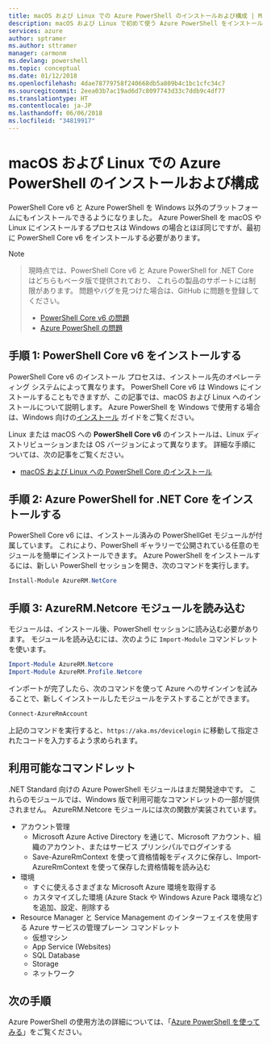 ```yaml
---
title: macOS および Linux での Azure PowerShell のインストールおよび構成 | Microsoft Docs
description: macOS および Linux で初めて使う Azure PowerShell をインストールして構成する方法について説明します。
services: azure
author: sptramer
ms.author: sttramer
manager: carmonm
ms.devlang: powershell
ms.topic: conceptual
ms.date: 01/12/2018
ms.openlocfilehash: 4dae78779758f240668db5a809b4c1bc1cfc34c7
ms.sourcegitcommit: 2eea03b7ac19ad6d7c8097743d33c7ddb9c4df77
ms.translationtype: HT
ms.contentlocale: ja-JP
ms.lasthandoff: 06/06/2018
ms.locfileid: "34819917"
---
```

# <a name="install-and-configure-azure-powershell-on-macos-and-linux"></a>macOS および Linux での Azure PowerShell のインストールおよび構成

PowerShell Core v6 と Azure PowerShell を Windows 以外のプラットフォームにもインストールできるようになりました。
Azure PowerShell を macOS や Linux にインストールするプロセスは Windows の場合とほぼ同じですが、最初に PowerShell Core v6 をインストールする必要があります。

> [!NOTE]

> 現時点では、PowerShell Core v6 と Azure PowerShell for .NET Core はどちらもベータ版で提供されており、
> これらの製品のサポートには制限があります。 問題やバグを見つけた場合は、GitHub に問題を登録してください。
>
> * [PowerShell Core v6 の問題](https://github.com/PowerShell/PowerShell/issues)
> * [Azure PowerShell の問題](https://github.com/azure/azure-docs-powershell/issues)

## <a name="step-1-install-powershell-core-v6"></a>手順 1: PowerShell Core v6 をインストールする

PowerShell Core v6 のインストール プロセスは、インストール先のオペレーティング システムによって異なります。
PowerShell Core v6 は Windows にインストールすることもできますが、この記事では、macOS および Linux へのインストールについて説明します。 Azure PowerShell を Windows で使用する場合は、Windows 向けの[インストール](./install-azurerm-ps.md) ガイドをご覧ください。

Linux または macOS への **PowerShell Core v6** のインストールは、Linux ディストリビューションまたは OS バージョンによって異なります。
詳細な手順については、次の記事をご覧ください。

- [macOS および Linux への PowerShell Core のインストール](/powershell/scripting/setup/installing-powershell-core-on-macos-and-linux)

## <a name="step-2-install-azure-powershell-for-net-core"></a>手順 2: Azure PowerShell for .NET Core をインストールする

PowerShell Core v6 には、インストール済みの PowerShellGet モジュールが付属しています。 これにより、PowerShell ギャラリーで公開されている任意のモジュールを簡単にインストールできます。 Azure PowerShell をインストールするには、新しい PowerShell セッションを開き、次のコマンドを実行します。

```powershell
Install-Module AzureRM.NetCore
```

## <a name="step-3-load-the-azurermnetcore-module"></a>手順 3: AzureRM.Netcore モジュールを読み込む

モジュールは、インストール後、PowerShell セッションに読み込む必要があります。 モジュールを読み込むには、次のように `Import-Module` コマンドレットを使います。

```powershell
Import-Module AzureRM.Netcore
Import-Module AzureRM.Profile.Netcore
```

インポートが完了したら、次のコマンドを使って Azure へのサインインを試みることで、新しくインストールしたモジュールをテストすることができます。

```powershell
Connect-AzureRmAccount
```

上記のコマンドを実行すると、`https://aka.ms/devicelogin` に移動して指定されたコードを入力するよう求められます。

## <a name="available-cmdlets"></a>利用可能なコマンドレット

.NET Standard 向けの Azure PowerShell モジュールはまだ開発途中です。 これらのモジュールでは、Windows 版で利用可能なコマンドレットの一部が提供されません。 AzureRM.Netcore モジュールには次の関数が実装されています。

* アカウント管理
  - Microsoft Azure Active Directory を通じて、Microsoft アカウント、組織のアカウント、またはサービス プリンシパルでログインする
  - Save-AzureRmContext を使って資格情報をディスクに保存し、Import-AzureRmContext を使って保存した資格情報を読み込む
* 環境
  - すぐに使えるさまざまな Microsoft Azure 環境を取得する
  - カスタマイズした環境 (Azure Stack や Windows Azure Pack 環境など) を追加、設定、削除する
* Resource Manager と Service Management のインターフェイスを使用する Azure サービスの管理プレーン コマンドレット
  - 仮想マシン
  - App Service (Websites)
  - SQL Database
  - Storage
  - ネットワーク

## <a name="next-steps"></a>次の手順

Azure PowerShell の使用方法の詳細については、「[Azure PowerShell を使ってみる](get-started-azureps.md)」をご覧ください。
